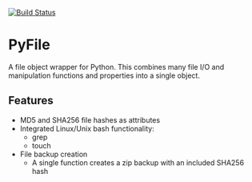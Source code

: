 [![Build Status](https://travis-ci.com/malcolmraine/PyFile.svg?branch=master)](https://travis-ci.com/malcolmraine/PyFile)

# PyFile
A file object wrapper for Python. This combines many file I/O and manipulation functions and properties into a single object. 

## Features
* MD5 and SHA256 file hashes as attributes
* Integrated Linux/Unix bash functionality:
  * grep
  * touch
* File backup creation
  * A single function creates a zip backup with an included SHA256 hash 
